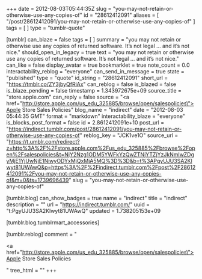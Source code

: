 +++
date = 2012-08-03T05:44:35Z
slug = "you-may-not-retain-or-otherwise-use-any-copies-of"
id = "28612412091"
aliases = [ "/post/28612412091/you-may-not-retain-or-otherwise-use-any-copies-of" ]
tags = [ ]
type = "tumblr-quote"

[tumblr]
can_blaze = false
tags = [ ]
summary = "you may not retain or otherwise use any copies of returned software. It’s not legal … and it’s not nice."
should_open_in_legacy = true
text = "you may not retain or otherwise use any copies of returned software. It’s not legal &hellip; and it’s not nice."
can_like = false
display_avatar = true
bookmarklet = true
note_count = 0.0
interactability_reblog = "everyone"
can_send_in_message = true
state = "published"
type = "quote"
id_string = "28612412091"
short_url = "https://tmblr.co/ZY3jbyQfRiAx"
can_reblog = false
is_blazed = false
is_blaze_pending = false
timestamp = 1.343972675e+09
source_title = "store.apple.com"
can_reply = false
source = "<a href=\"http://store.apple.com/us_edu_325885/browse/open/salespolicies\">Apple Store Sales Policies</a>"
blog_name = "indirect"
date = "2012-08-03 05:44:35 GMT"
format = "markdown"
interactability_blaze = "everyone"
is_blocks_post_format = false
id = 2.8612412091e+10
post_url = "https://indirect.tumblr.com/post/28612412091/you-may-not-retain-or-otherwise-use-any-copies-of"
reblog_key = "JCK1ve1O"
source_url = "https://t.umblr.com/redirect?z=http%3A%2F%2Fstore.apple.com%2Fus_edu_325885%2Fbrowse%2Fopen%2Fsalespolicies&t=NjY2Nzg1ODM5YWFkYzQwZTNjYTZjYzJkNmIwZDgyMjE1YjUwNjE1NiwyODYxMjQxMjA5MQ%3D%3D&b=t%3APgyUJU3SA2Klwyt81UWAwQ&p=https%3A%2F%2Findirect.tumblr.com%2Fpost%2F28612412091%2Fyou-may-not-retain-or-otherwise-use-any-copies-of&m=0&ts=1739696439"
slug = "you-may-not-retain-or-otherwise-use-any-copies-of"

[tumblr.blog]
can_show_badges = true
name = "indirect"
title = "indirect"
description = ""
url = "https://indirect.tumblr.com/"
uuid = "t:PgyUJU3SA2Klwyt81UWAwQ"
updated = 1.738205153e+09

[tumblr.blog.tumblrmart_accessories]

[tumblr.reblog]
comment = "<p><a href=\"http://store.apple.com/us_edu_325885/browse/open/salespolicies\">Apple Store Sales Policies</a></p>"
tree_html = ""
+++
